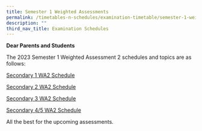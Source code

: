 ```yaml
---
title: Semester 1 Weighted Assessments
permalink: /timetables-n-schedules/examination-timetable/semester-1-weighted-assessments/
description: ""
third_nav_title: Examination Schedules
---
```

<p><strong>Dear Parents and Students</strong></p>
<p>The 2023 Semester 1 Weighted Assessment 2 schedules and topics are as follows:</p>
<p>
</p>
<p><a href="https://drive.google.com/file/d/1K9Fj4vXAg5l2f6voce2AwndP8J2RW11D/view?usp=share_link">Secondary 1 WA2 Schedule</a></p>
<p></p>

<p><a href="https://drive.google.com/file/d/1bubTcqqKt8TZymn6h_GxGNnUbbME8yrl/view?usp=share_link">Secondary 2 WA2 Schedule</a></p>
<p></p>

<p><a href="https://drive.google.com/file/d/1c52MBGoyD0nKslRnsAbTyAZn59CsPVOe/view?usp=share_link">Secondary 3 WA2 Schedule</a></p>
<p></p>

<p><a href="https://drive.google.com/file/d/1TA5r4MFSk5CSO6lfnBertkHdxEqPqJ4K/view?usp=share_link">Secondary 4/5 WA2 Schedule</a></p>
<p></p>

<p>All the best for the upcoming assessments.</p>